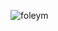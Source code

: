 ![foleym](https://user-images.githubusercontent.com/55991172/107128614-523e9a80-687c-11eb-8fe5-5e168fd41717.gif)



